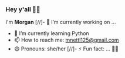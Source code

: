 ### Hey y'all 👋🏾
I'm **Morgan**
[//]- 🔭 I’m currently working on ...
- 🌱 I’m currently learning Python
- 📫 How to reach me: mnettl125@gmail.com
- 😄 Pronouns: she/her
[//]- ⚡ Fun fact: ...
✌🏾

